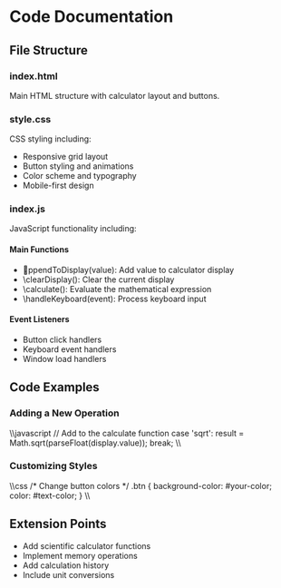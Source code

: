 # Code Documentation

## File Structure

### index.html
Main HTML structure with calculator layout and buttons.

### style.css
CSS styling including:
- Responsive grid layout
- Button styling and animations
- Color scheme and typography
- Mobile-first design

### index.js
JavaScript functionality including:

#### Main Functions
- \ppendToDisplay(value)\: Add value to calculator display
- \clearDisplay()\: Clear the current display
- \calculate()\: Evaluate the mathematical expression
- \handleKeyboard(event)\: Process keyboard input

#### Event Listeners
- Button click handlers
- Keyboard event handlers
- Window load handlers

## Code Examples

### Adding a New Operation
\\\javascript
// Add to the calculate function
case 'sqrt':
    result = Math.sqrt(parseFloat(display.value));
    break;
\\\

### Customizing Styles
\\\css
/* Change button colors */
.btn {
    background-color: #your-color;
    color: #text-color;
}
\\\

## Extension Points
- Add scientific calculator functions
- Implement memory operations
- Add calculation history
- Include unit conversions
